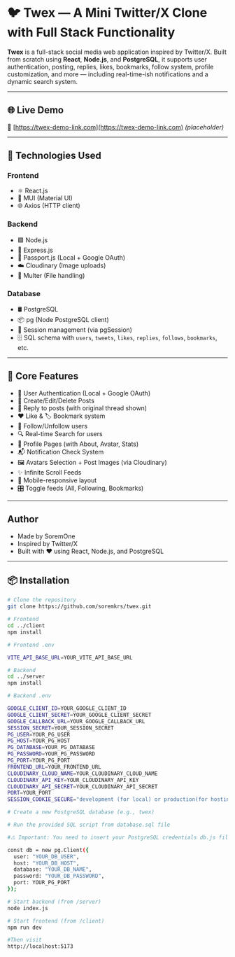 # 🐦 Twex — A Mini Twitter/X Clone with Full Stack Functionality

**Twex** is a full-stack social media web application inspired by Twitter/X. Built from scratch using **React**, **Node.js**, and **PostgreSQL**, it supports user authentication, posting, replies, likes, bookmarks, follow system, profile customization, and more — including real-time-ish notifications and a dynamic search system.

---

## 🌐 Live Demo

🚀 [https://twex-demo-link.com](https://twex-demo-link.com) *(placeholder)*

---

## 🚀 Technologies Used

### Frontend
- ⚛️ React.js
- 🎨 MUI (Material UI)
- 🌐 Axios (HTTP client)

### Backend
- 🟩 Node.js
- 🚂 Express.js
- 🔐 Passport.js (Local + Google OAuth)
- ☁️ Cloudinary (Image uploads)
- 🧵 Multer (File handling)

### Database
- 🛢️ PostgreSQL
- 📦 pg (Node PostgreSQL client)
- 🧠 Session management (via pgSession)
- 🗄️ SQL schema with `users`, `tweets`, `likes`, `replies`, `follows`, `bookmarks`, etc.

---

## 🧠 Core Features

- 🔐 User Authentication (Local + Google OAuth)
- 📝 Create/Edit/Delete Posts
- 💬 Reply to posts (with original thread shown)
- ❤️ Like & 🏷️ Bookmark system
- 👥 Follow/Unfollow users
- 🔍 Real-time Search for users
- 🧾 Profile Pages (with About, Avatar, Stats)
- 📬 Notification Check System
- 🖼️ Avatars Selection + Post Images (via Cloudinary)
- ✨ Infinite Scroll Feeds
- 📱 Mobile-responsive layout
- 🎛️ Toggle feeds (All, Following, Bookmarks)

---

## Author

- Made by SoremOne
- Inspired by Twitter/X
- Built with ❤️ using React, Node.js, and PostgreSQL

---

## 📦 Installation

```bash
# Clone the repository
git clone https://github.com/soremkrs/twex.git

# Frontend
cd ../client
npm install

# Frontend .env

VITE_API_BASE_URL=YOUR_VITE_API_BASE_URL

# Backend
cd ../server
npm install

# Backend .env

GOOGLE_CLIENT_ID=YOUR_GOOGLE_CLIENT_ID
GOOGLE_CLIENT_SECRET=YOUR_GOOGLE_CLIENT_SECRET
GOOGLE_CALLBACK_URL=YOUR_GOOGLE_CALLBACK_URL
SESSION_SECRET=YOUR_SESSION_SECRET
PG_USER=YOUR_PG_USER
PG_HOST=YOUR_PG_HOST
PG_DATABASE=YOUR_PG_DATABASE
PG_PASSWORD=YOUR_PG_PASSWORD
PG_PORT=YOUR_PG_PORT
FRONTEND_URL=YOUR_FRONTEND_URL
CLOUDINARY_CLOUD_NAME=YOUR_CLOUDINARY_CLOUD_NAME
CLOUDINARY_API_KEY=YOUR_CLOUDINARY_API_KEY
CLOUDINARY_API_SECRET=YOUR_CLOUDINARY_API_SECRET
PORT=YOUR_PORT
SESSION_COOKIE_SECURE="development (for local) or production(for hosting)"

# Create a new PostgreSQL database (e.g., twex)

# Run the provided SQL script from database.sql file

#⚠️ Important: You need to insert your PostgreSQL credentials db.js file

const db = new pg.Client({
  user: "YOUR_DB_USER",
  host: "YOUR_DB_HOST",
  database: "YOUR_DB_NAME",
  password: "YOUR_DB_PASSWORD",
  port: YOUR_PG_PORT
});

# Start backend (from /server)
node index.js

# Start frontend (from /client)
npm run dev

#Then visit 
http://localhost:5173